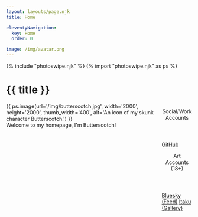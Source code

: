 ```yaml
---
layout: layouts/page.njk
title: Home

eleventyNavigation:
  key: Home
  order: 0

image: /img/avatar.png
---
```

{% include "photoswipe.njk" %}
{% import "photoswipe.njk" as ps %}

# {{ title }}

<div class="columns">
<div class="column is-narrow">
<div class="card profile-card">
    <div class="card-image">
        <div class="pswp-gallery">
        {{ ps.image(url='/img/butterscotch.jpg', width='2000', height='2000', thumb_width='400', alt='An icon of my skunk character Butterscotch.') }}
        </div>
    </div>
    <div class="card-content">
        <div class="content">
            Welcome to my homepage, I'm Butterscotch!
        </div>
    </div>
</div>
</div>
<div class="column">

<div class="card">
    <header class="card-header">
        <p class="card-header-title is-justify-content-center">
        Social/Work Accounts
        </p>
    </header>
    <footer class="card-footer is-nowrap is-flex-wrap-wrap">
        <a class="card-footer-item" href="https://github.com/ButterscotchV" target="_blank" rel="noopener">GitHub</a>
    </footer>
</div>

<div class="card">
    <header class="card-header">
        <p class="card-header-title is-justify-content-center">
        Art Accounts (18+)
        </p>
    </header>
    <footer class="card-footer is-nowrap is-flex-wrap-wrap">
        <a class="card-footer-item" href="https://bsky.app/profile/butterscotchv.bsky.social" target="_blank" rel="noopener">Bluesky (Feed)</a>
        <a class="card-footer-item" href="https://itaku.ee/profile/butterscotch" target="_blank" rel="noopener">Itaku (Gallery)</a>
    </footer>
</div>

</div>
</div>
